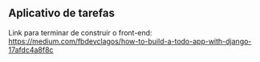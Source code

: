 ## Aplicativo de tarefas

Link para terminar de construir o front-end: https://medium.com/fbdevclagos/how-to-build-a-todo-app-with-django-17afdc4a8f8c